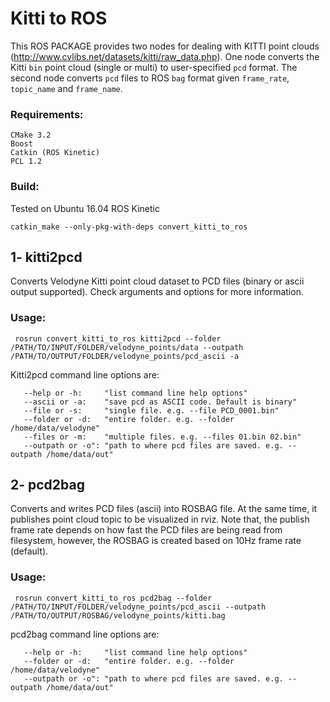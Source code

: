 # Kitti to ROS
This ROS PACKAGE provides two nodes for dealing with KITTI point clouds (http://www.cvlibs.net/datasets/kitti/raw_data.php). One node converts the Kitti `bin` point cloud (single or multi) to user-specified `pcd` format. The second node converts `pcd` files to ROS `bag` format given `frame_rate`, `topic_name` and `frame_name`.

### Requirements:
```
CMake 3.2
Boost
Catkin (ROS Kinetic)
PCL 1.2
```

### Build:
Tested on Ubuntu 16.04 ROS Kinetic 
```
catkin_make --only-pkg-with-deps convert_kitti_to_ros
```

## 1- kitti2pcd
Converts Velodyne Kitti point cloud dataset to PCD files (binary or ascii output supported). Check arguments and options for more information.
### Usage:
```
 rosrun convert_kitti_to_ros kitti2pcd --folder /PATH/TO/INPUT/FOLDER/velodyne_points/data --outpath /PATH/TO/OUTPUT/FOLDER/velodyne_points/pcd_ascii -a
```
Kitti2pcd command line options are:
```
   --help or -h:     "list command line help options"
   --ascii or -a:    "save pcd as ASCII code. Default is binary"
   --file or -s:     "single file. e.g. --file PCD_0001.bin"
   --folder or -d:   "entire folder. e.g. --folder /home/data/velodyne"
   --files or -m:    "multiple files. e.g. --files 01.bin 02.bin"
   --outpath or -o": "path to where pcd files are saved. e.g. --outpath /home/data/out"
```

## 2- pcd2bag
Converts and writes PCD files (ascii) into ROSBAG file. At the same time, it publishes point cloud topic to be visualized in rviz. Note that, the publish frame rate depends on how fast the PCD files are being read from filesystem, however, the ROSBAG is created based on 10Hz frame rate (default).
### Usage:
```
 rosrun convert_kitti_to_ros pcd2bag --folder /PATH/TO/INPUT/FOLDER/velodyne_points/pcd_ascii --outpath /PATH/TO/OUTPUT/ROSBAG/velodyne_points/kitti.bag
```
pcd2bag command line options are:
```
   --help or -h:     "list command line help options"
   --folder or -d:   "entire folder. e.g. --folder /home/data/velodyne"
   --outpath or -o": "path to where pcd files are saved. e.g. --outpath /home/data/out"
```
